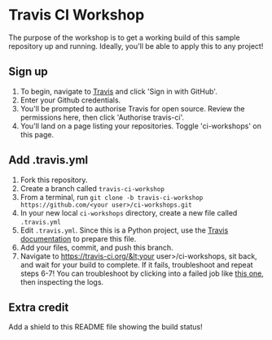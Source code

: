 # Travis CI Workshop

The purpose of the workshop is to get a working build of this sample repository up and running.
Ideally, you'll be able to apply this to any project!

## Sign up
1. To begin, navigate to [Travis](https://travis-ci.org/) and click 'Sign in with GitHub'.
2. Enter your Github credentials.
3. You'll be prompted to authorise Travis for open source. Review the permissions here, then click
'Authorise travis-ci'.
4. You'll land on a page listing your repositories.  Toggle 'ci-workshops' on this page.

## Add .travis.yml
1. Fork this repository.
2. Create a branch called `travis-ci-workshop`
3. From a terminal, run `git clone -b travis-ci-workshop https://github.com/<your user>/ci-workshops.git`
4. In your new local `ci-workshops` directory, create a new file called `.travis.yml`
5. Edit `.travis.yml`.  Since this is a Python project, use the
[Travis documentation](https://docs.travis-ci.com/user/languages/python/) to prepare this file.
6. Add your files, commit, and push this branch.
7. Navigate to https://travis-ci.org/&lt;your user&gt;/ci-workshops, sit back, and wait for your build to complete. If it
fails, troubleshoot and repeat steps 6-7!  You can troubleshoot by clicking into a failed job like
[this one](https://travis-ci.org/caffalaughrey/ci-workshops/jobs/384779290), then inspecting the logs.

## Extra credit
Add a shield to this README file showing the build status!
